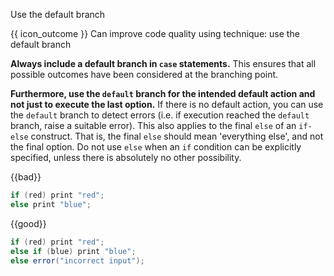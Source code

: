 <span id="title">Use the default branch</span>

<span id="prereqs"></span>

<span id="outcomes">{{ icon_outcome }} Can improve code quality using technique: use the default branch </span>

<div id="body">

**Always include a default branch in `case` statements.** This ensures that all possible outcomes have been considered at the branching point.

**Furthermore, use the `default` branch for the intended default action and not just to execute the last option.** If there is no default action, you can use the `default` branch to detect errors (i.e. if execution reached the `default` branch, raise a suitable error). This also applies to the final `else` of an `if-else` construct. That is, the final `else` should mean 'everything else', and not the final option. Do not use `else` when an `if` condition can be explicitly specified, unless there is absolutely no other possibility.

<box>

{{bad}}
```java
if (red) print "red";
else print "blue";
```
{{good}}
```java
if (red) print "red";
else if (blue) print "blue";
else error("incorrect input");
```

</box>


</div>

<div id="extras">
</div>
